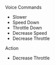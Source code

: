 Voice Commands

* Slower
* Speed Down
* Throttle Down
* Decrease Speed
* Decrease Throttle

Action

* Decrease Throttle